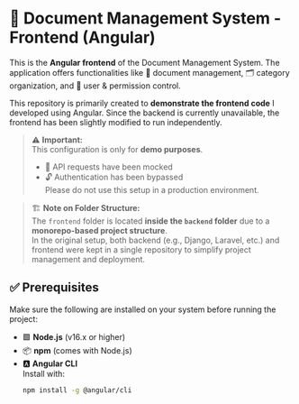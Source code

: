 # 📁 Document Management System - Frontend (Angular)

This is the **Angular frontend** of the Document Management System. The application offers functionalities like 📄 document management, 🗂️ category organization, and 👥 user & permission control.

This repository is primarily created to **demonstrate the frontend code** I developed using Angular. Since the backend is currently unavailable, the frontend has been slightly modified to run independently.

> ⚠️ **Important:**  
> This configuration is only for **demo purposes**.  
> - 🔧 API requests have been mocked  
> - 🔓 Authentication has been bypassed  
> Please do not use this setup in a production environment.

> 🏗️ **Note on Folder Structure:**  
> The `frontend` folder is located **inside the `backend` folder** due to a **monorepo-based project structure**.  
> In the original setup, both backend (e.g., Django, Laravel, etc.) and frontend were kept in a single repository to simplify project management and deployment.

## ✅ Prerequisites

Make sure the following are installed on your system before running the project:

- 🟩 **Node.js** (v16.x or higher)
- 📦 **npm** (comes with Node.js)
- 🅰️ **Angular CLI**  
  Install with:
  ```bash
  npm install -g @angular/cli
